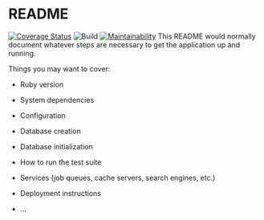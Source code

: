 # README
[![Coverage Status](https://coveralls.io/repos/github/statelesscode/nerd_dice_dot_com/badge.svg?branch=main)](https://coveralls.io/github/statelesscode/nerd_dice_dot_com?branch=main)
![Build](https://github.com/statelesscode/nerd_dice_dot_com/actions/workflows/main.yml/badge.svg)
[![Maintainability](https://api.codeclimate.com/v1/badges/d4760835b493d2cf500e/maintainability)](https://codeclimate.com/github/statelesscode/nerd_dice_dot_com/maintainability)
This README would normally document whatever steps are necessary to get the
application up and running.

Things you may want to cover:

* Ruby version

* System dependencies

* Configuration

* Database creation

* Database initialization

* How to run the test suite

* Services (job queues, cache servers, search engines, etc.)

* Deployment instructions

* ...
